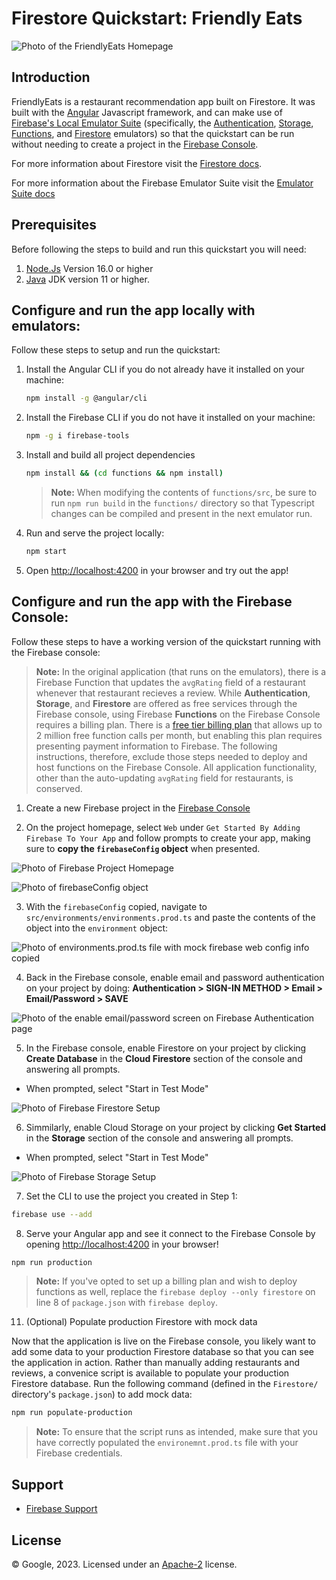 # Firestore Quickstart: Friendly Eats

![Photo of the FriendlyEats Homepage](images/FriendlyEatsHomepage.png)

## Introduction

FriendlyEats is a restaurant recommendation app built on Firestore. It was built with the [Angular](https://angular.io/) Javascript framework, and can make use of [Firebase's Local Emulator Suite][emulator-docs] (specifically, the [Authentication](https://firebase.google.com/docs/emulator-suite/connect_auth), [Storage](https://firebase.google.com/docs/emulator-suite/connect_storage), [Functions](https://firebase.google.com/docs/emulator-suite/connect_functions), and [Firestore](https://firebase.google.com/docs/emulator-suite/connect_firestore) emulators) so that the quickstart can be run without needing to create a project in the [Firebase Console](https://console.firebase.google.com).

For more information about Firestore visit the [Firestore docs][firestore-docs].

For more information about the Firebase Emulator Suite visit the [Emulator Suite docs][emulator-docs]

[firestore-docs]: https://firebase.google.com/docs/firestore/
[emulator-docs]: https://firebase.google.com/docs/emulator-suite

## Prerequisites
Before following the steps to build and run this quickstart you will need:
 1. [Node.Js](https://nodejs.org/en/download) Version 16.0 or higher
 2. [Java](https://jdk.java.net/) JDK version 11 or higher.

## Configure and run the app locally with emulators:

Follow these steps to setup and run the quickstart:

 1. Install the Angular CLI if you do not already have it installed on your machine:
    ``` bash
    npm install -g @angular/cli
    ```

 1. Install the Firebase CLI if you do not have it installed on your machine:
    ```bash
    npm -g i firebase-tools
    ```

 1. Install and build all project dependencies
    ```bash
    npm install && (cd functions && npm install)
    ```

    > **Note:** When modifying the contents of `functions/src`, be sure to run `npm run build` in the `functions/` directory so that Typescript changes can be compiled and present in the next emulator run.

 1. Run and serve the project locally:
    ```bash
    npm start
    ```
 1. Open [http://localhost:4200](http://localhost:4200) in your browser and try out the app!

## Configure and run the app with the Firebase Console:

Follow these steps to have a working version of the quickstart running with the Firebase console:

   > **Note:** In the original application (that runs on the emulators), there is a Firebase Function that updates the `avgRating` field of a restaurant whenever that restaurant recieves a review. While **Authentication**, **Storage**, and **Firestore** are offered as free services through the Firebase console, using Firebase **Functions** on the Firebase Console requires a billing plan. There is a [free tier billing plan](https://firebase.google.com/pricing) that allows up to 2 million free function calls per month, but enabling this plan requires presenting payment information to Firebase. The following instructions, therefore, exclude those steps needed to deploy and host functions on the Firebase Console. All application functionality, other than the auto-updating `avgRating` field for restaurants, is conserved.

 1. Create a new Firebase project in the [Firebase Console](https://console.firebase.google.com)

 2. On the project homepage, select `Web` under `Get Started By Adding Firebase To Your App` and follow prompts to create your app, making sure to **copy the `firebaseConfig` object** when presented.
 
 ![Photo of Firebase Project Homepage](images/ProjectHomepage.png)

 ![Photo of firebaseConfig object](images/CopyWebConfig.png)

 3. With the `firebaseConfig` copied, navigate to `src/environments/environments.prod.ts` and paste the contents of the object into the `environment` object:

 ![Photo of `environments.prod.ts` file with mock firebase web config info copied](images/environment-prod-ts.png)

 4. Back in the Firebase console, enable email and password authentication on your project by doing: **Authentication > SIGN-IN METHOD > Email > Email/Password > SAVE**

 ![Photo of the enable email/password screen on Firebase Authentication page](images/Enable-Email.png)

 5. In the Firebase console, enable Firestore on your project by clicking **Create Database** in the **Cloud Firestore** section of the console and answering all prompts.

   * When prompted, select "Start in Test Mode"

 ![Photo of Firebase Firestore Setup](images/EnableFirestore.png)

 6. Simmilarly, enable Cloud Storage on your project by clicking **Get Started** in the **Storage** section of the console and answering all prompts.

   * When prompted, select "Start in Test Mode"

 ![Photo of Firebase Storage Setup](images/EnableStorage.png)

 7. Set the CLI to use the project you created in Step 1:

 ```bash
 firebase use --add
 ```

 8. Serve your Angular app and see it connect to the Firebase Console by opening [http://localhost:4200](http://localhost:4200) in your browser!

 ```bash
 npm run production
 ```
 > **Note:** If you've opted to set up a billing plan and wish to deploy functions as well, replace the `firebase deploy --only firestore` on line 8 of `package.json` with `firebase deploy`.

 11. (Optional) Populate production Firestore with mock data

 Now that the application is live on the Firebase console, you likely want to add some data to your production Firestore database so that you can see the application in action. Rather than manually adding restaurants and reviews, a convenice script is available to populate your production Firestore database. Run the following command (defined in the `Firestore/` directory's `package.json`) to add mock data:

 ```bash
 npm run populate-production
 ```

 > **Note:** To ensure that the script runs as intended, make sure that you have correctly populated the `environemnt.prod.ts` file with your Firebase credentials.
 
## Support

- [Firebase Support](https://firebase.google.com/support/)

## License

© Google, 2023. Licensed under an [Apache-2](../LICENSE) license.
